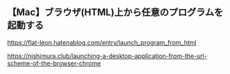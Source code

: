 ## 【Mac】ブラウザ(HTML)上から任意のプログラムを起動する

https://flat-leon.hatenablog.com/entry/launch_program_from_html


https://nishimura.club/launching-a-desktop-application-from-the-url-scheme-of-the-browser-chrome
